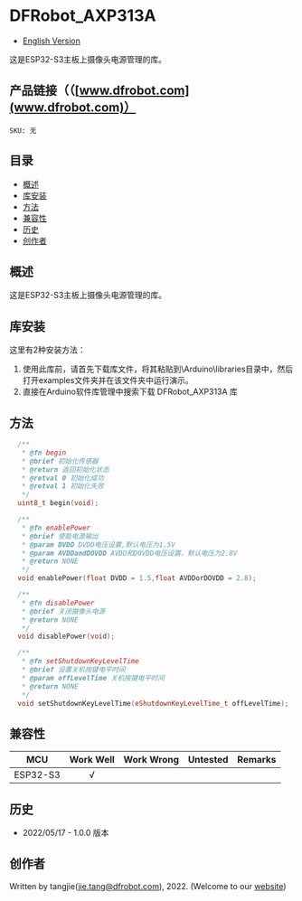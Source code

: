 # DFRobot_AXP313A

* [English Version](./README.md)

这是ESP32-S3主板上摄像头电源管理的库。

## 产品链接（（[www.dfrobot.com](www.dfrobot.com)）
    SKU: 无

## 目录
  - [概述](#概述)
  - [库安装](#库安装)
  - [方法](#方法)
  - [兼容性](#兼容性)
  - [历史](#历史)
  - [创作者](#创作者)

## 概述
这是ESP32-S3主板上摄像头电源管理的库。

## 库安装

这里有2种安装方法：
1. 使用此库前，请首先下载库文件，将其粘贴到\Arduino\libraries目录中，然后打开examples文件夹并在该文件夹中运行演示。
2. 直接在Arduino软件库管理中搜索下载 DFRobot_AXP313A 库

## 方法

```C++
  /**
   * @fn begin
   * @brief 初始化传感器
   * @return 返回初始化状态
   * @retval 0 初始化成功
   * @retval 1 初始化失败
   */
  uint8_t begin(void);

  /**
   * @fn enablePower
   * @brief 使能电源输出
   * @param DVDD DVDD电压设置,默认电压为1.5V
   * @param AVDDandDOVDD AVDD和DOVDD电压设置，默认电压为2.8V
   * @return NONE
   */
  void enablePower(float DVDD = 1.5,float AVDDorDOVDD = 2.8);

  /**
   * @fn disablePower
   * @brief 关闭摄像头电源
   * @return NONE
   */
  void disablePower(void);

  /**
   * @fn setShutdownKeyLevelTime
   * @brief 设置关机按键电平时间
   * @param offLevelTime 关机按键电平时间
   * @return NONE
   */
  void setShutdownKeyLevelTime(eShutdownKeyLevelTime_t offLevelTime);
```
## 兼容性

MCU                |  Work Well    | Work Wrong   | Untested    | Remarks
------------------ | :----------: | :----------: | :---------: | -----
ESP32-S3            |      √       |              |             | 

## 历史

- 2022/05/17 - 1.0.0 版本

## 创作者

Written by tangjie(jie.tang@dfrobot.com), 2022. (Welcome to our [website](https://www.dfrobot.com/))

